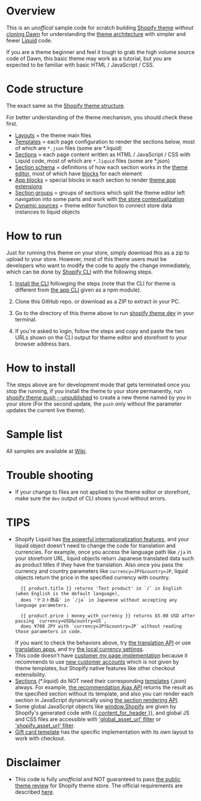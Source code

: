 # Overview
This is an _unoffical_ sample code for scratch building [Shopify theme](https://shopify.dev/docs/themes) _without_ [cloning Dawn](https://github.com/Shopify/dawn) for understanding the [theme architecture](https://shopify.dev/docs/themes/architecture) with simpler and fewer [Liquid](https://shopify.dev/docs/api/liquid) code.

If you are a theme beginner and feel it tough to grab the high volume source code of Dawn, this basic theme may work as a tutorial, but you are expected to be familiar with basic HTML / JavaScript / CSS.

# Code structure
The exact same as the [Shopify theme structure](https://shopify.dev/docs/themes/architecture).

For better understanding of the theme mechanism, you should check these first. 

- [Layouts](https://shopify.dev/docs/themes/architecture/layouts) = the theme main files
- [Templates](https://shopify.dev/docs/themes/architecture/templates) = each page configuration to render the sections below, most of which are `*.json` files (some are *.liquid)
- [Sections](https://shopify.dev/docs/themes/architecture/sections) = each page content written as HTML / JavaScript / CSS with Liquid code, most of which are `*.liquid` files (some are *.json)
- [Section schema](https://shopify.dev/docs/themes/architecture/sections/section-schema) = definitions of how each section works in the [theme editor](https://shopify.dev/docs/themes/tools/online-editor), most of which have [blocks](https://shopify.dev/docs/themes/architecture/sections/section-schema#blocks) for each element
- [App blocks](https://shopify.dev/docs/themes/architecture/sections/app-blocks) = special blocks in each section to render [theme app extensions](https://shopify.dev/docs/apps/online-store/theme-app-extensions)
- [Section groups](https://shopify.dev/docs/themes/architecture/section-groups) = groups of sections which split the theme editor left navigation into some parts and work with [the store contextualization](https://shopify.dev/docs/themes/architecture/section-groups#contextual-section-groups)
- [Dynamic sources](https://shopify.dev/docs/themes/architecture/settings/dynamic-sources) = theme editor function to connect store data instances to liquid objects

# How to run
Just for running this theme on your store, simply download this as a zip to upload to your store. However, most of this theme users must be developers who want to modify the code to apply the change immediately, which can be done by [Shopify CLI](https://shopify.dev/docs/themes/tools/cli) with the following steps.

1. [Install the CLI](https://shopify.dev/docs/themes/tools/cli/install) followging the steps (note that the CLI for theme is different from [the app CLI](https://shopify.dev/docs/apps/tools/cli) given as a npm module).

2. Clone this GitHub repo. or download as a ZIP to extract in your PC.

3. Go to the directory of this theme above to run [shopify theme dev](https://shopify.dev/docs/themes/tools/cli/commands#dev) in your terminal.

4. If you're asked to login, follow the steps and copy and paste the two URLs shown on the CLI output for theme editor and storefront to your browser address bars.

# How to install
The steps above are for development mode that gets terminated once you stop the running, if you install the theme to your store permanently, run [shopify theme push --unpublished](https://shopify.dev/docs/themes/tools/cli/commands#push) to create a new theme named by you in your store (For the second update, the `push` only without the parameter updates the current live theme).

# Sample list
All samples are available at [Wiki](https://github.com/benzookapi/shopify-barebone-theme-sample/wiki).

# Trouble shooting 
- If your change to files are not applied to the theme editor or storefront, make sure the `dev` output of CLI shows `Synced` without errors. 

# TIPS
- Shopify Liquid has [the powerful internationalization features](https://shopify.dev/docs/themes/markets/multiple-currencies-languages), and your liquid object doesn't need to change the code for translation and currencies.
For example, once you access the language path like `/ja` in your storefront URL, liquid objects return Japanese translated data such as product titles if they have the translation. Also once you pass the currency and country parameters like `currency=JPY&country=JP`, liquid objects return the price in the specified currency with country. 
   ```
     {{ product.title }} returns 'Test product' in `/` in English (when English is the default language), 
     does 'テスト商品' in `/ja` in Japanese without accepting any language parameters.

     {{ product.price | money_with_currency }} returns $5.00 USD after passing `currency=USD&country=US`,
     does ¥700 JPY with `currency=JPY&country=JP` without reading those parameters in code.
   ```
   If you want to check the behaviors above, try [the translation API](https://shopify.dev/docs/apps/markets/translate-content) or use [translation apps](https://apps.shopify.com/translate-and-adapt), and try [the local currency settings](https://help.shopify.com/en/manual/markets/pricing/set-up-local-currencies).
- This code doesn't have [customer my page implementation](https://shopify.dev/docs/themes/architecture/templates/customers-account) because it recommends to use [new customer accounts](https://help.shopify.com/en/manual/customers/customer-accounts/new-customer-accounts) which is not given by theme templates, but Shopify native features like other checkout extensibility.
- [Sections](https://shopify.dev/docs/themes/architecture/sections) (*.liquid) do NOT need their corresponding [templates](https://shopify.dev/docs/themes/architecture/templates) (.json) always. For example, [the recommendation Ajax API](https://shopify.dev/docs/api/ajax/reference/product-recommendations) returns the result as the specified section without its template, and also you can render each section in JavaScript dynamically using [the section rendering API](https://shopify.dev/docs/api/section-rendering).
- Some global JavaScript objects like [window.Shopify](https://shopify.dev/docs/api/consent-tracking) are given by Shopify's generated code with [{{ content_for_header }}](https://shopify.dev/docs/themes/architecture/layouts#content_for_header), and  global JS and CSS files are accessible with ['global_asset_url' filter](https://shopify.dev/docs/api/liquid/filters/shopify_asset_url) or ['shopify_asset_url' filter](https://shopify.dev/docs/api/liquid/filters/shopify_asset_url).
- [Gift card template](https://shopify.dev/docs/themes/architecture/templates/gift-card-liquid) has the specific implementation with its own layout to work with checkout. 

# Disclaimer
- This code is fully _unofficial_ and NOT guaranteed to pass [the public theme review](https://shopify.dev/docs/themes/store/review-process/submit-theme) for Shopify theme store. The official requirements are described [here](https://shopify.dev/docs/themes/store/requirements).
